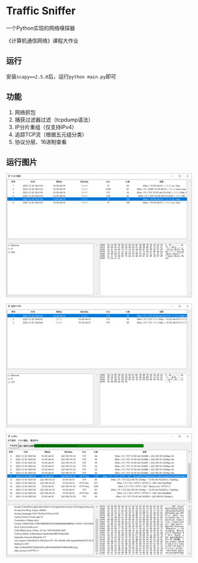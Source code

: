 # Traffic Sniffer
 一个Python实现的网络嗅探器

《计算机通信网络》课程大作业

## 运行

安装`scapy==2.5.0`后，运行`python main.py`即可

## 功能

1. 网络抓包
2. 捕获过滤器过滤（tcpdump语法）
3. IP分片重组（仅支持IPv4）
4. 追踪TCP流（根据五元组分类）
5. 协议分层、16进制查看

## 运行图片

![merge](img/merge.png)

![track2](img/track2.png)

![http](img/http.png)
